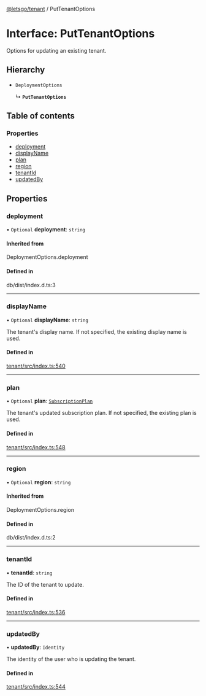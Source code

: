 [@letsgo/tenant](../README.md) / PutTenantOptions

# Interface: PutTenantOptions

Options for updating an existing tenant.

## Hierarchy

- `DeploymentOptions`

  ↳ **`PutTenantOptions`**

## Table of contents

### Properties

- [deployment](PutTenantOptions.md#deployment)
- [displayName](PutTenantOptions.md#displayname)
- [plan](PutTenantOptions.md#plan)
- [region](PutTenantOptions.md#region)
- [tenantId](PutTenantOptions.md#tenantid)
- [updatedBy](PutTenantOptions.md#updatedby)

## Properties

### deployment

• `Optional` **deployment**: `string`

#### Inherited from

DeploymentOptions.deployment

#### Defined in

db/dist/index.d.ts:3

___

### displayName

• `Optional` **displayName**: `string`

The tenant's display name. If not specified, the existing display name is used.

#### Defined in

[tenant/src/index.ts:540](https://github.com/tjanczuk/letsgo/blob/f8169ee/packages/tenant/src/index.ts#L540)

___

### plan

• `Optional` **plan**: [`SubscriptionPlan`](SubscriptionPlan.md)

The tenant's updated subscription plan. If not specified, the existing plan is used.

#### Defined in

[tenant/src/index.ts:548](https://github.com/tjanczuk/letsgo/blob/f8169ee/packages/tenant/src/index.ts#L548)

___

### region

• `Optional` **region**: `string`

#### Inherited from

DeploymentOptions.region

#### Defined in

db/dist/index.d.ts:2

___

### tenantId

• **tenantId**: `string`

The ID of the tenant to update.

#### Defined in

[tenant/src/index.ts:536](https://github.com/tjanczuk/letsgo/blob/f8169ee/packages/tenant/src/index.ts#L536)

___

### updatedBy

• **updatedBy**: `Identity`

The identity of the user who is updating the tenant.

#### Defined in

[tenant/src/index.ts:544](https://github.com/tjanczuk/letsgo/blob/f8169ee/packages/tenant/src/index.ts#L544)
